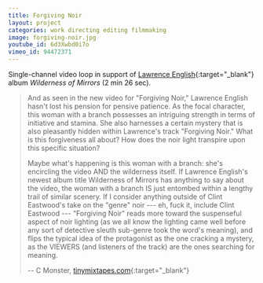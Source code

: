 ```yaml
---
title: Forgiving Noir
layout: project
categories: work directing editing filmmaking
image: forgiving-noir.jpg
youtube_id: 6d3Xwbd0i7o
vimeo_id: 94472371
---
```


Single-channel video loop in support of
[Lawrence English][lpe]{:target="_blank"} album _Wilderness of Mirrors_
(2 min 26 sec).

> And as seen in the new video for "Forgiving Noir," Lawrence English hasn't
> lost his pension for pensive patience. As the focal character, this woman
> with a branch possesses an intriguing strength in terms of initiative and
> stamina.  She also harnesses a certain mystery that is also pleasantly hidden
> within Lawrence's track "Forgiving Noir." What is this forgiveness all about?
> How does the noir light transpire upon this specific situation?
>
> Maybe what's happening is this woman with a branch: she's encircling the
> video AND the wilderness itself. If Lawrence English's newest album title
> Wilderness of Mirrors has anything to say about the video, the woman with a
> branch IS just entombed within a lengthy trail of similar scenery. If I
> consider anything outside of Clint Eastwood's take on the "genre" noir ---
> eh, fuck it, include Clint Eastwood --- "Forgiving Noir" reads more toward
> the suspenseful aspect of noir lighting (as we all know the lighting came
> well before any sort of detective sleuth sub-genre took the word's meaning),
> and flips the typical idea of the protagonist as the one cracking a mystery,
> as the VIEWERS (and listeners of the track) are the ones searching for
> meaning.
>
> -- C Monster, [tinymixtapes.com][tmt]{:target="_blank"}

[tmt]: http://www.tinymixtapes.com/chocolate-grinder/premiere-lawrence-english-forgiving-noir
[lpe]: http://www.lawrenceenglish.com
